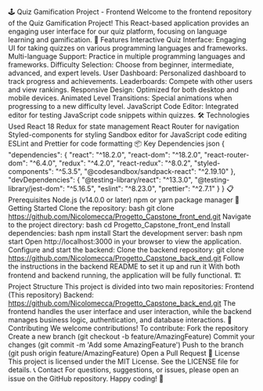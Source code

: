 🕹️ Quiz Gamification Project - Frontend
Welcome to the frontend repository of the Quiz Gamification Project! This React-based application provides an engaging user interface for our quiz platform, focusing on language learning and gamification.
🚀 Features
Interactive Quiz Interface: Engaging UI for taking quizzes on various programming languages and frameworks.
Multi-language Support: Practice in multiple programming languages and frameworks.
Difficulty Selection: Choose from beginner, intermediate, advanced, and expert levels.
User Dashboard: Personalized dashboard to track progress and achievements.
Leaderboards: Compete with other users and view rankings.
Responsive Design: Optimized for both desktop and mobile devices.
Animated Level Transitions: Special animations when progressing to a new difficulty level.
JavaScript Code Editor: Integrated editor for testing JavaScript code snippets within quizzes.
🛠️ Technologies Used
React 18
Redux for state management
React Router for navigation
Styled-components for styling
Sandbox editor for JavaScript code editing
ESLint and Prettier for code formatting
📦 Key Dependencies
json
{
  "dependencies": {
    "react": "^18.2.0",
    "react-dom": "^18.2.0",
    "react-router-dom": "^6.4.0",
    "redux": "^4.2.0",
    "react-redux": "^8.0.2",
    "styled-components": "^5.3.5",
    "@codesandbox/sandpack-react": "^2.19.10"
  },
  "devDependencies": {
    "@testing-library/react": "^13.3.0",
    "@testing-library/jest-dom": "^5.16.5",
    "eslint": "^8.23.0",
    "prettier": "^2.7.1"
  }
}
📋 Prerequisites
Node.js (v14.0.0 or later)
npm or yarn package manager
🚀 Getting Started
Clone the repository:
bash
git clone https://github.com/Nicolomecca/Progetto_Capstone_front_end.git
Navigate to the project directory:
bash
cd Progetto_Capstone_front_end
Install dependencies:
bash
npm install
Start the development server:
bash
npm start
Open http://localhost:3000 in your browser to view the application.
Configure and start the backend:
Clone the backend repository: git clone https://github.com/Nicolomecca/Progetto_Capstone_back_end.git
Follow the instructions in the backend README to set it up and run it
With both frontend and backend running, the application will be fully functional.
🏗️ Project Structure
This project is divided into two main repositories:
Frontend (This repository)
Backend: https://github.com/Nicolomecca/Progetto_Capstone_back_end.git
The frontend handles the user interface and user interaction, while the backend manages business logic, authentication, and database interactions.
🤝 Contributing
We welcome contributions! To contribute:
Fork the repository
Create a new branch (git checkout -b feature/AmazingFeature)
Commit your changes (git commit -m 'Add some AmazingFeature')
Push to the branch (git push origin feature/AmazingFeature)
Open a Pull Request
📄 License
This project is licensed under the MIT License. See the LICENSE file for details.
📞 Contact
For questions, suggestions, or issues, please open an issue on the GitHub repository.
Happy coding! 🎉
